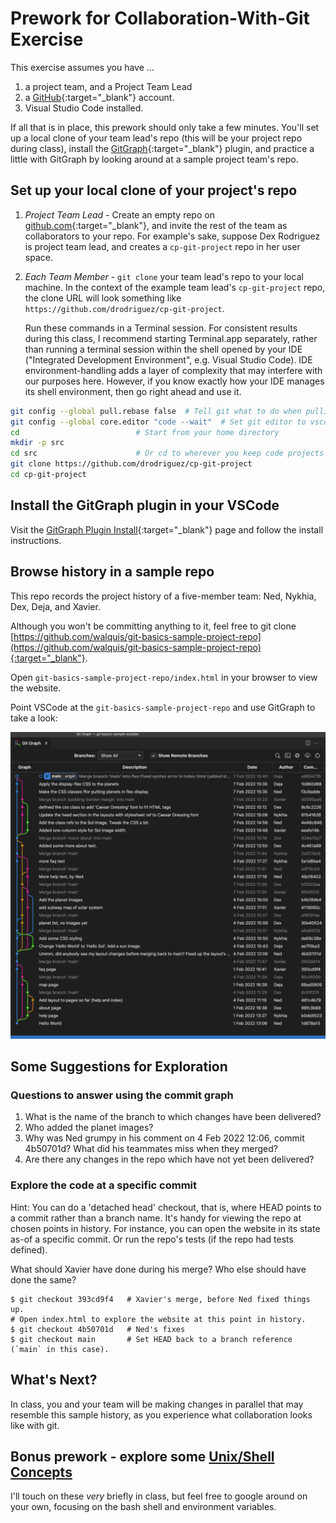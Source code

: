 # Prework for Collaboration-With-Git Exercise

This exercise assumes you have ...
1. a project team, and a Project Team Lead
1. a [GitHub](https://github.com){:target="_blank"} account.
1. Visual Studio Code installed.

If all that is in place, this prework should only take a few minutes. You'll set up a local clone of your team lead's repo (this will be your project repo during class), install the [GitGraph](https://marketplace.visualstudio.com/items?itemName=mhutchie.git-graph){:target="_blank"} plugin, and practice a little with GitGraph by looking around at a sample project team's repo.

## Set up your local clone of your project's repo

1. *Project Team Lead* - Create an empty repo on [github.com](https://github.com){:target="_blank"}, and invite the rest of the team as collaborators to your repo.  For example's sake, suppose Dex Rodriguez is project team lead, and creates a `cp-git-project` repo in her user space.
2. *Each Team Member* - `git clone` your team lead's repo to your local machine.  In the context of the example team lead's `cp-git-project` repo, the clone URL will look something like `https://github.com/drodriguez/cp-git-project`.

   Run these commands in a Terminal session.  For consistent results during this class, I recommend starting Terminal.app separately, rather than running a terminal session within the shell opened by your IDE ("Integrated Development Environment", e.g. Visual Studio Code).  IDE environment-handling adds a layer of complexity that may interfere with our purposes here. However, if you know exactly how your IDE manages its shell environment, then go right ahead and use it.

```bash
git config --global pull.rebase false  # Tell git what to do when pulling
git config --global core.editor "code --wait"  # Set git editor to vscode
cd                          # Start from your home directory
mkdir -p src
cd src                      # Or cd to wherever you keep code projects
git clone https://github.com/drodriguez/cp-git-project
cd cp-git-project
```

## Install the GitGraph plugin in your VSCode

Visit the [GitGraph Plugin Install](https://marketplace.visualstudio.com/items?itemName=mhutchie.git-graph){:target="_blank"} page and follow the install instructions.

## Browse history in a sample repo
This repo records the project history of a five-member team: Ned, Nykhia, Dex, Deja, and Xavier.

Although you won't be committing anything to it, feel free to git clone [https://github.com/walquis/git-basics-sample-project-repo](https://github.com/walquis/git-basics-sample-project-repo){:target="_blank"}.

Open `git-basics-sample-project-repo/index.html` in your browser to view the website.

Point VSCode at the `git-basics-sample-project-repo` and use GitGraph to take a look:


![GitGraph of sample repo history](images/git-graph-of-sample-repo.png)

## Some Suggestions for Exploration

### Questions to answer using the commit graph

1. What is the name of the branch to which changes have been delivered?
1. Who added the planet images?
1. Why was Ned grumpy in his comment on 4 Feb 2022 12:06, commit 4b50701d? What did his teammates miss when they merged?
1. Are there any changes in the repo which have not yet been delivered?

### Explore the code at a specific commit
Hint: You can do a 'detached head' checkout, that is, where HEAD points to a commit rather than a branch name.  It's handy for viewing the repo at chosen points in history.  For instance, you can open the website in its state as-of a specific commit.  Or run the repo's tests (if the repo had tests defined).

What should Xavier have done during his merge?  Who else should have done the same?

```
$ git checkout 393cd9f4   # Xavier's merge, before Ned fixed things up.
# Open index.html to explore the website at this point in history.
$ git checkout 4b50701d   # Ned's fixes
$ git checkout main       # Set HEAD back to a branch reference (`main` in this case).
```

## What's Next?

In class, you and your team will be making changes in parallel that may resemble this sample history, as you experience what collaboration looks like with git.

## Bonus prework - explore some [Unix/Shell Concepts](unix-shell-concepts)
I'll touch on these *very* briefly in class, but feel free to google around on your own, focusing on the bash shell and environment variables.

